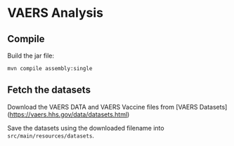 # VAERS Analysis

## Compile

Build the jar file:

    mvn compile assembly:single

## Fetch the datasets

Download the VAERS DATA and VAERS Vaccine files from
[VAERS Datasets] (https://vaers.hhs.gov/data/datasets.html)

Save the datasets using the downloaded filename into `src/main/resources/datasets`.
